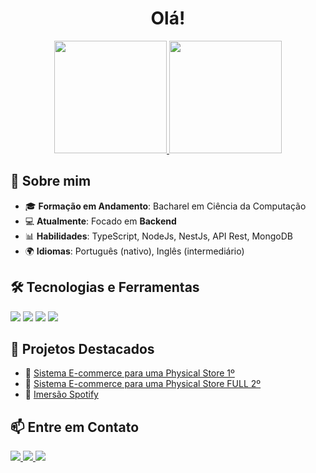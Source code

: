 <h1 align="center"> Olá! </h1>

<div align="center">
  <a href="https://github.com/lucasvictoor">
    <img loading="lazy" height="180em" src="https://github-readme-stats.vercel.app/api/top-langs/?username=lucasvictoor&layout=compact&langs_count=7&theme=tokyonight"/>
    <img loading="lazy" height="180em" src="https://github-readme-stats.vercel.app/api?username=lucasvictoor&show_icons=true&theme=tokyonight&include_all_commits=true&count_private=true"/>
  </a>
</div>


## 🚀 Sobre mim

- 🎓 **Formação em Andamento**: Bacharel em Ciência da Computação
- 💻 **Atualmente**: Focado em **Backend**
- 📊 **Habilidades**: TypeScript, NodeJs, NestJs, API Rest, MongoDB 
- 🌍 **Idiomas**: Português (nativo), Inglês (intermediário)

## 🛠️ Tecnologias e Ferramentas
<p>
  <img src="https://img.shields.io/badge/JavaScript-F7DF1E?style=for-the-badge&logo=javascript&logoColor=black">
  <img src="https://img.shields.io/badge/TypeScript-3178C6?style=for-the-badge&logo=typescript&logoColor=white">
  <img src="https://img.shields.io/badge/Node.js-339933?style=for-the-badge&logo=nodedotjs&logoColor=white">
  <img src="https://img.shields.io/badge/NestJS-E0234E?style=for-the-badge&logo=nestjs&logoColor=white">
</p>

## 📂 Projetos Destacados
- 🔹 [Sistema E-commerce para uma Physical Store 1º](https://github.com/lucasvictoor/Physical-Store)
- 🔹 [Sistema E-commerce para uma Physical Store FULL 2º](https://github.com/lucasvictoor/Physical-Store-Full)
- 🔹 [Imersão Spotify](https://github.com/lucasvictoor/Imersao-Front-Alura)

## 📫 Entre em Contato
<p>
  <a href="https://www.linkedin.com/in/lucasvictoor/" target="_blank">
    <img src="https://img.shields.io/badge/LinkedIn-blue?style=for-the-badge&logo=linkedin&logoColor=white">
  </a>
  <a href="lucasvfeuer@gmail.com">
    <img src="https://img.shields.io/badge/Email-D14836?style=for-the-badge&logo=gmail&logoColor=white">
  </a>
  <a href="https://www.instagram.com/lucasvictoor_/" target="_blank"><img loading="lazy" src="https://img.shields.io/badge/-Instagram-%23E4405F?style=for-the-badge&logo=instagram&logoColor=white" target="_blank"></a>
</p>
